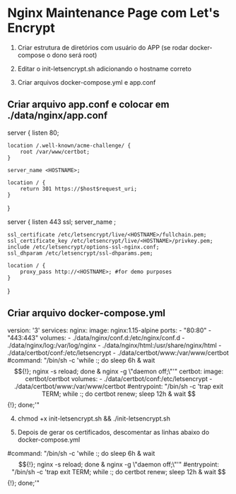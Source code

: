 # Nginx Maintenance Page com Let's Encrypt

1) Criar estrutura de diretórios com usuário do APP 
   (se rodar docker-compose o dono será root)

2) Editar o init-letsencrypt.sh adicionando o hostname correto

3) Criar arquivos docker-compose.yml e app.conf

## Criar arquivo app.conf e colocar em ./data/nginx/app.conf

server {
    listen 80;

    location /.well-known/acme-challenge/ {
        root /var/www/certbot;
    }

    server_name <HOSTNAME>;    

    location / {
        return 301 https://$host$request_uri;
    }
}

server {
    listen 443 ssl;
    server_name <hostname>;

    ssl_certificate /etc/letsencrypt/live/<HOSTNAME>/fullchain.pem;
    ssl_certificate_key /etc/letsencrypt/live/<HOSTNAME>/privkey.pem;
    include /etc/letsencrypt/options-ssl-nginx.conf;
    ssl_dhparam /etc/letsencrypt/ssl-dhparams.pem;

    location / {
        proxy_pass http://<HOSTNAME>; #for demo purposes
    }
}


## Criar arquivo docker-compose.yml

version: '3'
services:
  nginx:
    image: nginx:1.15-alpine
    ports:
      - "80:80"
      - "443:443"
    volumes:
      - ./data/nginx/conf.d:/etc/nginx/conf.d
      - ./data/nginx/log:/var/log/nginx
      - ./data/nginx/html:/usr/share/nginx/html
      - ./data/certbot/conf:/etc/letsencrypt
      - ./data/certbot/www:/var/www/certbot
    #command: "/bin/sh -c 'while :; do sleep 6h & wait $${!}; nginx -s reload; done & nginx -g \"daemon off;\"'"
  certbot:
    image: certbot/certbot
    volumes:
      - ./data/certbot/conf:/etc/letsencrypt
      - ./data/certbot/www:/var/www/certbot
    #entrypoint: "/bin/sh -c 'trap exit TERM; while :; do certbot renew; sleep 12h & wait $${!}; done;'"


4) chmod +x init-letsencrypt.sh && ./init-letsencrypt.sh

4) Depois de gerar os certificados, descomentar as linhas abaixo do docker-compose.yml

  #command: "/bin/sh -c 'while :; do sleep 6h & wait $${!}; nginx -s reload; done & nginx -g \"daemon off;\"'"
  #entrypoint: "/bin/sh -c 'trap exit TERM; while :; do certbot renew; sleep 12h & wait $${!}; done;'"




